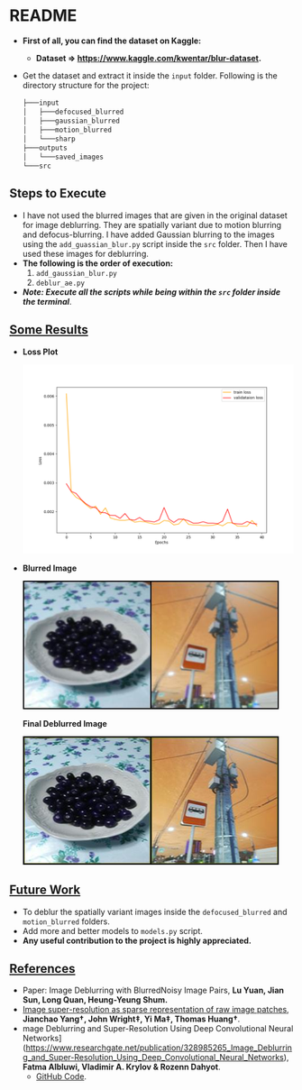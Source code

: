 # README



* **First of all, you can find the dataset on Kaggle:**

  * **Dataset  => https://www.kaggle.com/kwentar/blur-dataset.**

* Get the dataset and extract it inside the `input` folder. Following is the directory structure for the project:

  ```
  ├───input
  │   ├───defocused_blurred
  │   ├───gaussian_blurred
  │   ├───motion_blurred
  │   └───sharp
  ├───outputs
  │   └───saved_images
  └───src
  ```



## Steps to Execute

* I have not used the blurred images that are given in the original dataset for image deblurring. They are spatially variant due to motion blurring and defocus-blurring. I have added Gaussian blurring to the images using the `add_guassian_blur.py` script inside the `src` folder. Then I have used these images for deblurring.
* **The following is the order of execution:**
  1. `add_gaussian_blur.py`
  2. `deblur_ae.py`
* ***Note: Execute all the scripts while being within the `src` folder inside the terminal***.



## <u>Some Results</u>

* **Loss Plot**

  ![](https://github.com/sovit-123/image-deblurring-using-deep-learning/blob/master/outputs/loss.png?raw=true)

* **Blurred Image**

  ![](https://github.com/sovit-123/image-deblurring-using-deep-learning/blob/master/outputs/saved_images/blur0.jpg?raw=true)

  **Final Deblurred Image**

  ![](https://github.com/sovit-123/image-deblurring-using-deep-learning/blob/master/outputs/saved_images/val_deblurred39.jpg?raw=true)



## <u>Future Work</u>

* To deblur the spatially variant images inside the `defocused_blurred` and `motion_blurred` folders.
* Add more and better models to `models.py` script. 
* **Any useful contribution to the project is highly appreciated.**



## <u>References</u>

* Paper: Image Deblurring with BlurredNoisy Image Pairs, **Lu Yuan, Jian Sun, Long Quan, Heung-Yeung Shum.**
* [Image super-resolution as sparse representation of raw image patches](https://www.researchgate.net/publication/221364186_Image_super-resolution_as_sparse_representation_of_raw_image_patches), **Jianchao Yang†, John Wright‡, Yi Ma‡, Thomas Huang†**.
* mage Deblurring and Super-Resolution Using Deep Convolutional Neural Networks](https://www.researchgate.net/publication/328985265_Image_Deblurring_and_Super-Resolution_Using_Deep_Convolutional_Neural_Networks), **Fatma Albluwi, Vladimir A. Krylov & Rozenn Dahyot**.
  * [GitHub Code](https://github.com/YapengTian/SRCNN-Keras).
